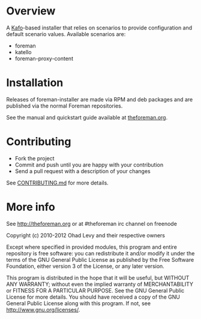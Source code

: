 # Overview

A [Kafo](https://github.com/theforeman/kafo)-based installer that relies on scenarios to provide configuration and default scenario values.
Available scenarios are:

 * foreman
 * katello
 * foreman-proxy-content

# Installation

Releases of foreman-installer are made via RPM and deb packages and are published via the normal Foreman repositories.

See the manual and quickstart guide available at [theforeman.org](http://theforeman.org/).

# Contributing

* Fork the project
* Commit and push until you are happy with your contribution
* Send a pull request with a description of your changes

See [CONTRIBUTING.md](/CONTRIBUTING.md) for more details.

# More info

See http://theforeman.org or at #theforeman irc channel on freenode

Copyright (c) 2010-2012 Ohad Levy and their respective owners

Except where specified in provided modules, this program and entire
repository is free software: you can redistribute it and/or modify
it under the terms of the GNU General Public License as published by
the Free Software Foundation, either version 3 of the License, or
any later version.

This program is distributed in the hope that it will be useful,
but WITHOUT ANY WARRANTY; without even the implied warranty of
MERCHANTABILITY or FITNESS FOR A PARTICULAR PURPOSE.  See the
GNU General Public License for more details.
You should have received a copy of the GNU General Public License
along with this program.  If not, see <http://www.gnu.org/licenses/>.
